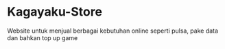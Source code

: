# Kagayaku-Store
Website untuk menjual berbagai kebutuhan online seperti pulsa, pake data dan bahkan top up game
